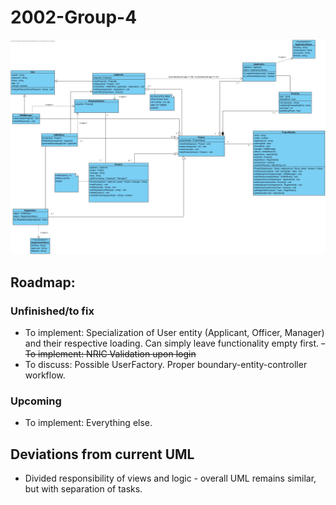 # 2002-Group-4

![class_diagram.jpg](docs/class_diagram.jpg)

## Roadmap:

### Unfinished/to fix
- To implement: Specialization of User entity (Applicant, Officer, Manager) and their respective loading. Can simply leave functionality empty first.
~~- To implement: NRIC Validation upon login~~
- To discuss: Possible UserFactory. Proper boundary-entity-controller workflow.

### Upcoming
- To implement: Everything else.

## Deviations from current UML
- Divided responsibility of views and logic - overall UML remains similar, but with separation of tasks.